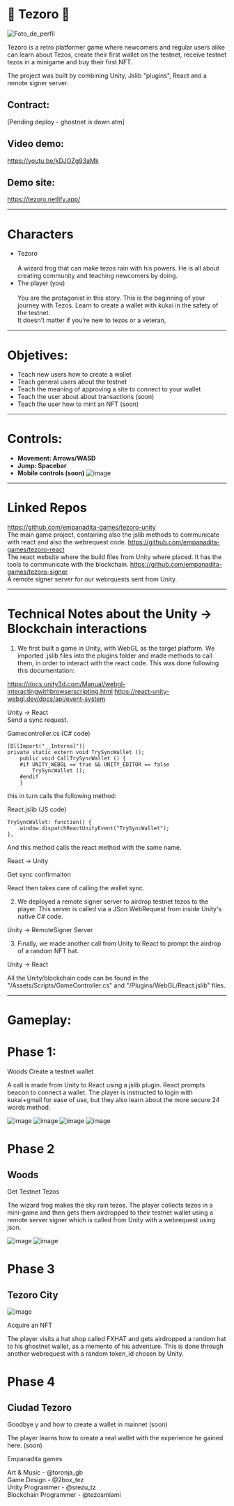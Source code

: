 # 🐸 Tezoro 🐸


![Foto_de_perfil](https://user-images.githubusercontent.com/40881833/193447541-f75be454-ed80-466e-9c92-e7f2a17a1a4d.png)



Tezoro is a retro platformer game where newcomers and regular users alike can learn about Tezos, create their first wallet on the testnet, receive testnet tezos in a minigame and buy their first NFT.

The project was built by combining Unity, Jslib "plugins", React and a remote signer server.

## Contract:
[Pending deploy - ghostnet is down atm]

## Video demo:
https://youtu.be/kDJOZg93aMk

## Demo site:
https://tezoro.netlify.app/



---


# Characters



* Tezoro \
 \
A wizard frog that can make tezos rain with his powers. He is all about creating community and teaching newcomers by doing.
* The player (you) \
 \
You are the protagonist in this story. This is the beginning of your journey with Tezos. Learn to create a wallet with kukai in the safety of the testnet. \
It doesn’t matter if you’re new to tezos or a veteran,


---


# Objetives:



* Teach new users how to create a wallet
* Teach general users about the testnet
* Teach the meaning of approving a site to connect to your wallet
* Teach the user about about transactions (soon)
* Teach the user how to mint an NFT (soon)


---


# Controls:



* **Movement: Arrows/WASD**
* **Jump: Spacebar**
* **Mobile controls (soon)**
![image](https://user-images.githubusercontent.com/40881833/193447842-2ecf8805-9814-4c2f-8233-0ef01f68f0c6.png)


---

# Linked Repos

https://github.com/empanadita-games/tezoro-unity  
The main game project, containing also the jslib methods to communicate with react and also the webrequest code.
https://github.com/empanadita-games/tezoro-react  
The react website where the build files from Unity where placed. It has the tools to communicate with the blockchain.
https://github.com/empanadita-games/tezoro-signer  
A remote signer server for our webrquests sent from Unity.

---

# Technical Notes about the Unity -> Blockchain interactions  

1. We first built a game in Unity, with WebGL as the target platform. We imported .jslib files into the plugins folder and made methods to call them, in order to interact with the react code. This was done following this documentation:    

https://docs.unity3d.com/Manual/webgl-interactingwithbrowserscripting.html
https://react-unity-webgl.dev/docs/api/event-system    

Unity -> React  
Send a sync request.  

Gamecontroller.cs (C# code)  

    [DllImport("__Internal")]  
    private static extern void TrySyncWallet ();  
        public void CallTrySyncWallet () {  
        #if UNITY_WEBGL == true && UNITY_EDITOR == false  
            TrySyncWallet ();  
        #endif  
        }  

this in turn calls the following method:  

React.jslib (JS code)  

    TrySyncWallet: function() {  
        window.dispatchReactUnityEvent("TrySyncWallet");  
    },  
  
 And this method calls the react method with the same name.  

React -> Unity  
  
Get sync confirmaiton  

React then takes care of calling the wallet sync.  

2. We deployed a remote signer server to airdrop testnet tezos to the player. This server is called via a JSon WebRequest from inside Unity's native C# code.  

Unity -> RemoteSigner Server  

3. Finally, we made another call from Unity to React to prompt the airdrop of a random NFT hat.  

Unity -> React  

All the Unity/blockchain code can be found in the "/Assets/Scripts/GameController.cs" and "/Plugins/WebGL/React.jslib" files.  

---


# Gameplay:


# Phase 1: 
Woods
Create a testnet wallet

A call is made from Unity to React using a jslib plugin. React prompts beacon to connect a wallet.
The player is instructed to login with kukai+gmail for ease of use, but they also learn about the more secure 24 words method.

![image](https://user-images.githubusercontent.com/40881833/193447861-bb5610e7-9b00-4667-911e-d0103633527b.png)
![image](https://user-images.githubusercontent.com/40881833/193447791-8a003628-a5cc-4d45-9a49-a58b9c8f4813.png)
![image](https://user-images.githubusercontent.com/40881833/193447814-3d5d5418-3766-4ff7-92ef-2a2ecc6f6727.png)
![image](https://user-images.githubusercontent.com/40881833/193447871-224e3dc8-32ab-449a-8345-4c5f535f249b.png)


# Phase 2
## Woods
Get Testnet Tezos

The wizard frog makes the sky rain tezos.
The player collects tezos in a mini-game and then gets them airdropped to their testnet wallet using a remote server signer which is called from Unity with a webrequest using json.

![image](https://user-images.githubusercontent.com/40881833/193447896-01e20c10-81a9-4a76-a397-60aca6b7e04f.png)
![image](https://user-images.githubusercontent.com/40881833/193447915-16a3551a-dcb7-4d2d-9013-561e573c4c60.png)


# Phase 3 
## Tezoro City

![image](https://user-images.githubusercontent.com/40881833/193447941-c4484fbb-4606-4d17-9b03-c371d7f26e31.png)

Acquire an NFT

The player visits a hat shop called FXHAT and gets airdropped a random hat to his ghostnet wallet, as a memento of his adventure.
This is done through another webrequest with a random token_id chosen by Unity.

# Phase 4
## Ciudad Tezoro
Goodbye y and how to create a wallet in mainnet (soon)

The player learns how to create a real wallet with the experience he gained here. (soon)

Empanadita games <br/>

Art & Music - @toronja_gb <br/>
Game Design - @2box_tez <br/>
Unity Programmer - @srezu_tz <br/>
Blockchain Programmer - @tezosmiami <br/>
